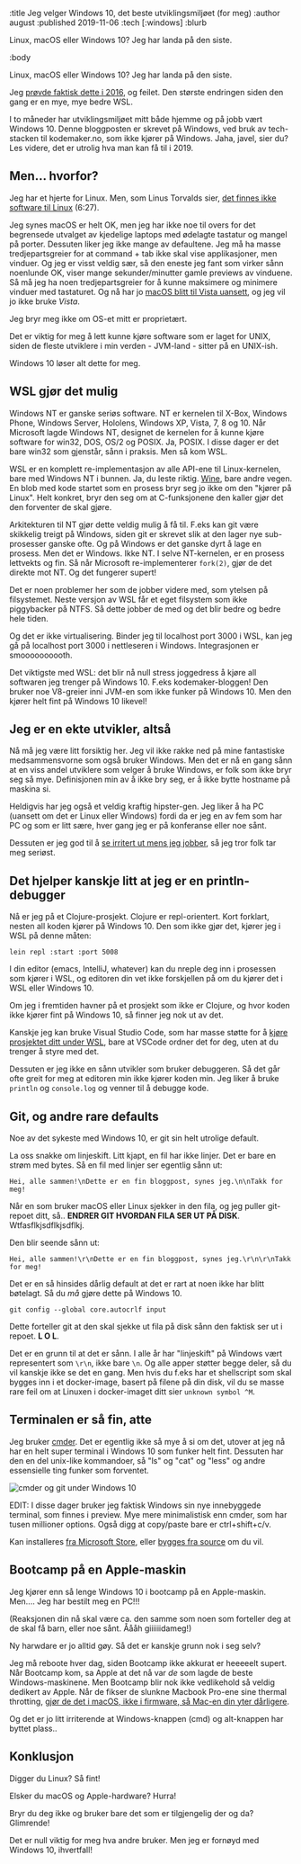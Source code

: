 :title Jeg velger Windows 10, det beste utviklingsmiljøet (for meg)
:author august
:published 2019-11-06
:tech [:windows]
:blurb

Linux, macOS eller Windows 10? Jeg har landa på den siste.

:body

Linux, macOS eller Windows 10? Jeg har landa på den siste.

Jeg [prøvde faktisk dette i 2016](https://augustl.com/blog/2016/notes_on_windows/), og feilet. Den største endringen siden den gang er en mye, mye bedre WSL.

I to måneder har utviklingsmiljøet mitt både hjemme og på jobb vært Windows 10. Denne bloggposten er skrevet på Windows, ved bruk av tech-stacken til kodemaker.no, som ikke kjører på Windows. Jaha, javel, sier du? Les videre, det er utrolig hva man kan få til i 2019.


## Men... hvorfor?

Jeg har et hjerte for Linux. Men, som Linus Torvalds sier, [det finnes ikke software til Linux](https://www.youtube.com/watch?v=5PmHRSeA2c8&t=387) (6:27).

Jeg synes macOS er helt OK, men jeg har ikke noe til overs for det begrensede utvalget av kjedelige laptops med ødelagte tastatur og mangel på porter. Dessuten liker jeg ikke mange av defaultene. Jeg må ha masse tredjepartsgreier for at command + tab ikke skal vise applikasjoner, men vinduer. Og jeg er visst veldig sær, så den eneste jeg fant som virker sånn noenlunde OK, viser mange sekunder/minutter gamle previews av vinduene. Så må jeg ha noen tredjepartsgreier for å kunne maksimere og minimere vinduer med tastaturet. Og nå har jo [macOS blitt til Vista uansett](https://tyler.io/macos-10-15-vista/), og jeg vil jo ikke bruke _Vista_.

Jeg bryr meg ikke om OS-et mitt er proprietært.

Det er viktig for meg å lett kunne kjøre software som er laget for UNIX, siden de fleste utviklere i min verden - JVM-land - sitter på en UNIX-ish.

Windows 10 løser alt dette for meg.

## WSL gjør det mulig

Windows NT er ganske seriøs software. NT er kernelen til X-Box, Windows Phone, Windows Server, Hololens, Windows XP, Vista, 7, 8 og 10. Når Microsoft lagde Windows NT, designet de kernelen for å kunne kjøre software for win32, DOS, OS/2 og POSIX. Ja, POSIX. I disse dager er det bare win32 som gjenstår, sånn i praksis. Men så kom WSL.

WSL er en komplett re-implementasjon av alle API-ene til Linux-kernelen, bare med Windows NT i bunnen. Ja, du leste riktig. [Wine](https://www.winehq.org/), bare andre vegen. En blob med kode startet som en prosess bryr seg jo ikke om den "kjører på Linux". Helt konkret, bryr den seg om at C-funksjonene den kaller gjør det den forventer de skal gjøre.

Arkitekturen til NT gjør dette veldig mulig å få til. F.eks kan git være skikkelig treigt på Windows, siden git er skrevet slik at den lager nye sub-prosesser ganske ofte. Og på Windows er det ganske dyrt å lage en prosess. Men det er Windows. Ikke NT. I selve NT-kernelen, er en prosess lettvekts og fin. Så når Microsoft re-implementerer `fork(2)`, gjør de det direkte mot NT. Og det fungerer supert!

Det er noen problemer her som de jobber videre med, som ytelsen på filsystemet. Neste versjon av WSL får et eget filsystem som ikke piggybacker på NTFS. Så dette jobber de med og det blir bedre og bedre hele tiden.

Og det er ikke virtualisering. Binder jeg til localhost port 3000 i WSL, kan jeg gå på localhost port 3000 i nettleseren i Windows. Integrasjonen er smoooooooooth.

Det viktigste med WSL: det blir nå null stress joggedress å kjøre all softwaren jeg trenger på Windows 10. F.eks kodemaker-bloggen! Den bruker noe V8-greier inni JVM-en som ikke funker på Windows 10. Men den kjører helt fint på Windows 10 likevel!

## Jeg er en ekte utvikler, altså

Nå må jeg være litt forsiktig her. Jeg vil ikke rakke ned på mine fantastiske medsammensvorne som også bruker Windows. Men det er nå en gang sånn at en viss andel utviklere som velger å bruke Windows, er folk som ikke bryr seg så mye. Definisjonen min av å ikke bry seg, er å ikke bytte hostname på maskina si.

Heldigvis har jeg også et veldig kraftig hipster-gen. Jeg liker å ha PC (uansett om det er Linux eller Windows) fordi da er jeg en av fem som har PC og som er litt sære, hver gang jeg er på konferanse eller noe sånt.

Dessuten er jeg god til å [se irritert ut mens jeg jobber](https://www.youtube.com/watch?v=Kafq7yrKAOQ), så jeg tror folk tar meg seriøst.

## Det hjelper kanskje litt at jeg er en println-debugger

Nå er jeg på et Clojure-prosjekt. Clojure er repl-orientert. Kort forklart, nesten all koden kjører på Windows 10. Den som ikke gjør det, kjører jeg i WSL på denne måten:

```shell script
lein repl :start :port 5008
```

I din editor (emacs, IntelliJ, whatever) kan du nreple deg inn i prosessen som kjører i WSL, og editoren din vet ikke forskjellen på om du kjører det i WSL eller Windows 10.

Om jeg i fremtiden havner på et prosjekt som ikke er Clojure, og hvor koden ikke kjører fint på Windows 10, så finner jeg nok ut av det.

Kanskje jeg kan bruke Visual Studio Code, som har masse støtte for å [kjøre prosjektet ditt under WSL](https://code.visualstudio.com/docs/remote/wsl), bare at VSCode ordner det for deg, uten at du trenger å styre med det.

Dessuten er jeg ikke en sånn utvikler som bruker debuggeren. Så det går ofte greit for meg at editoren min ikke kjører koden min. Jeg liker å bruke `println` og `console.log` og venner til å debugge kode.

## Git, og andre rare defaults

Noe av det sykeste med Windows 10, er git sin helt utrolige default.

La oss snakke om linjeskift. Litt kjapt, en fil har ikke linjer. Det er bare en strøm med bytes. Så en fil med linjer ser egentlig sånn ut:

```text
Hei, alle sammen!\nDette er en fin bloggpost, synes jeg.\n\nTakk for meg!
```

Når en som bruker macOS eller Linux sjekker in den fila, og jeg puller git-repoet ditt, så.. **ENDRER GIT HVORDAN FILA SER UT PÅ DISK**. Wtfasflkjsdflkjsdflkj.

Den blir seende sånn ut:

```text
Hei, alle sammen!\r\nDette er en fin bloggpost, synes jeg.\r\n\r\nTakk for meg!
```

Det er en så hinsides dårlig default at det er rart at noen ikke har blitt bøtelagt. Så du _må_ gjøre dette på Windows 10.

```shell script
git config --global core.autocrlf input
```

Dette forteller git at den skal sjekke ut fila på disk sånn den faktisk ser ut i repoet. **L O L**.

Det er en grunn til at det er sånn. I alle år har "linjeskift" på Windows vært representert som `\r\n`, ikke bare `\n`. Og alle apper støtter begge deler, så du vil kanskje ikke se det en gang. Men hvis du f.eks har et shellscript som skal bygges inn i et docker-image, basert på filene på din disk, vil du se masse rare feil om at Linuxen i docker-imaget ditt sier `unknown symbol ^M`.

## Terminalen er så fin, atte

Jeg bruker [cmder](https://cmder.net/). Det er egentlig ikke så mye å si om det, utover at jeg nå har en helt super terminal i Windows 10 som funker helt fint. Dessuten har den en del unix-like kommandoer, så "ls" og "cat" og "less" og andre essensielle ting funker som forventet.

![cmder og git under Windows 10](/images/blogg/win10_cmder.jpg)

EDIT: I disse dager bruker jeg faktisk Windows sin nye innebyggede terminal, som finnes i preview. Mye mere minimalistisk enn cmder, som har tusen millioner options. Også digg at copy/paste bare er ctrl+shift+c/v.

Kan installeres [fra Microsoft Store](https://www.microsoft.com/en-us/p/windows-terminal-preview/9n0dx20hk701), eller [bygges fra source](https://github.com/microsoft/terminal) om du vil.

## Bootcamp på en Apple-maskin

Jeg kjører enn så lenge Windows 10 i bootcamp på en Apple-maskin. Men.... Jeg har bestilt meg en PC!!!

(Reaksjonen din nå skal være ca. den samme som noen som forteller deg at de skal få barn, eller noe sånt. Åååh giiiiiidameg!)

Ny harwdare er jo alltid gøy. Så det er kanskje grunn nok i seg selv?

Jeg må reboote hver dag, siden Bootcamp ikke akkurat er heeeeelt supert. Når Bootcamp kom, sa Apple at det nå var _de_ som lagde de beste Windows-maskinene. Men Bootcamp blir nok ikke vedlikehold så veldig dedikert av Apple. Når de fikser de slunkne Macbook Pro-ene sine thermal throtting, [gjør de det i macOS, ikke i firmware, så Mac-en din yter dårligere](https://www.youtube.com/watch?v=WxocVricANg).

Og det er jo litt irriterende at Windows-knappen (cmd) og alt-knappen har byttet plass..

## Konklusjon

Digger du Linux? Så fint!

Elsker du macOS og Apple-hardware? Hurra!

Bryr du deg ikke og bruker bare det som er tilgjengelig der og da? Glimrende!

Det er null viktig for meg hva andre bruker. Men jeg er fornøyd med Windows 10, ihvertfall!
